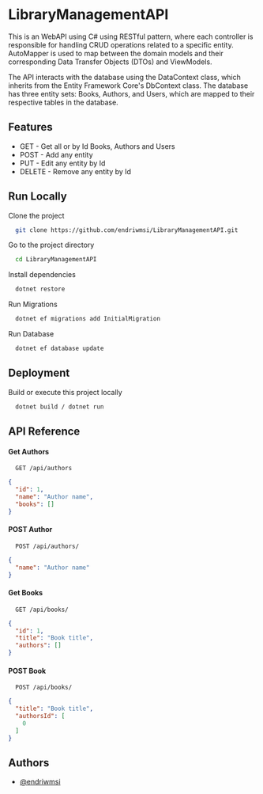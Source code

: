 # LibraryManagementAPI
This is an WebAPI using C# using RESTful pattern, where each controller is responsible for handling CRUD operations related to a specific entity. AutoMapper is used to map between the domain models and their corresponding Data Transfer Objects (DTOs) and ViewModels.

The API interacts with the database using the DataContext class, which inherits from the Entity Framework Core's DbContext class. The database has three entity sets: Books, Authors, and Users, which are mapped to their respective tables in the database.

## Features
- GET - Get all or by Id Books, Authors and Users
- POST - Add any entity
- PUT - Edit any entity by Id
- DELETE - Remove any entity by Id

## Run Locally
Clone the project
```bash
  git clone https://github.com/endriwmsi/LibraryManagementAPI.git
```

Go to the project directory
```bash
  cd LibraryManagementAPI
```

Install dependencies
```bash
  dotnet restore
```

Run Migrations
```bash
  dotnet ef migrations add InitialMigration
```

Run Database
```bash
  dotnet ef database update
```

## Deployment
Build or execute this project locally

```bash
  dotnet build / dotnet run
```

## API Reference

#### Get Authors
```http
  GET /api/authors
```
```JSON
{
  "id": 1,
  "name": "Author name",
  "books": []
}
```

#### POST Author
```http
  POST /api/authors/
```
```JSON
{
  "name": "Author name"
}
```
#### Get Books
```http
  GET /api/books/
```
```JSON
{
  "id": 1,
  "title": "Book title",
  "authors": []
}
```

#### POST Book
```http
  POST /api/books/
```
```JSON
{
  "title": "Book title",
  "authorsId": [
    0
  ]
}
```

## Authors

- [@endriwmsi](https://www.github.com/endriwmsi)
